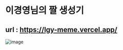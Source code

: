 # 이경영님의 짤 생성기
## url : https://lgy-meme.vercel.app/

![image](https://github.com/bananashow/LGY-meme/assets/85798544/1f5a76fd-9cd6-47af-9e7d-1c823f5c3a5e)
